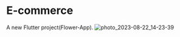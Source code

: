 # E-commerce
 A new Flutter project(Flower-App).
![photo_2023-08-22_14-23-39](https://github.com/YoussefAbdAlNaser/E-commerce/assets/104595900/076c2187-5fce-4535-afaf-e2ab9e5189bb)

